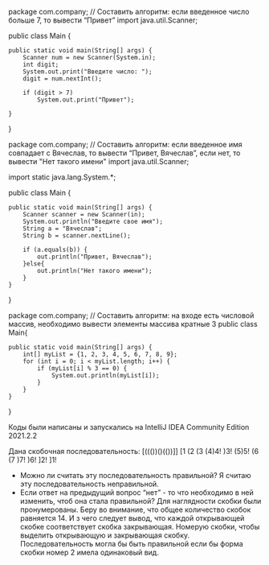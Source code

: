 package com.company; // Составить алгоритм: если введенное число больше 7, то вывести “Привет”
import java.util.Scanner;

public class Main {

    public static void main(String[] args) {
        Scanner num = new Scanner(System.in);
        int digit;
        System.out.print("Введите число: ");
        digit = num.nextInt();

        if (digit > 7)
            System.out.print("Привет");

    }
}


package com.company; // Составить алгоритм: если введенное имя совпадает с Вячеслав, то вывести “Привет, Вячеслав”, если нет, то вывести "Нет такого имени"
import java.util.Scanner;

import static java.lang.System.*;

public class Main {

    public static void main(String[] args) {
        Scanner scanner = new Scanner(in);
        System.out.println("Введите свое имя");
        String a = "Вячеслав";
        String b = scanner.nextLine();

        if (a.equals(b)) {
            out.println("Привет, Вячеслав");
        }else{
            out.println("Нет такого имени");
        }
    }
}


package com.company; // Составить алгоритм: на входе есть числовой массив, необходимо вывести элементы массива кратные 3
public class Main{

    public static void main(String[] args) {
        int[] myList = {1, 2, 3, 4, 5, 6, 7, 8, 9};
        for (int i = 0; i < myList.length; i++) {
            if (myList[i] % 3 == 0) {
                System.out.println(myList[i]);
            }
        }
    }
}

Коды были написаны и запускались на IntelliJ IDEA Community Edition 2021.2.2 

Дана скобочная последовательность: [((())()(())]]
[1  (2  (3  (4)4!  )3!  (5)5!  (6  (7 )7!  )6!  ]2!  ]1!
- Можно ли считать эту последовательность правильной?
Я считаю эту последовательность неправильной.
- Если ответ на предыдущий вопрос “нет” - то что необходимо в ней изменить, чтоб она стала правильной? 
Для наглядности скобки были пронумерованы. Беру во внимание, что общее количество скобок равняется 14.
И з чего следует вывод, что каждой открывающей скобке соответствует скобка закрывающая.
Номерую  скобки, чтобы выделить открывающую и закрывающая скобку.
Последовательность могла бы быть правильной если бы форма скобки номер 2 имела одинаковый вид.
